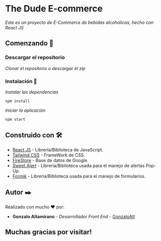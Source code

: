 # The Dude E-commerce

_Este es un proyecto de E-Commerce de bebidas alcohólicas, hecho con React JS_

## Comenzando 🚀

### Descargar el repositorio

_Clonar el repositorio o descargar el zip_

### Instalación 🔧

_Instalar las dependencias_

```
npm install
```

_Iniciar la aplicación_

```
npm start
```

## Construido con 🛠️

- [React JS](https://es.reactjs.org/) - Librería/Biblioteca de JavaScript.
- [Tailwind CSS](https://tailwindcss.com/) - FrameWork de CSS.
- [FireStore](https://firebase.google.com/docs/firestore) - Base de datos de Google.
- [Sweet Alert](https://sweetalert.js.org/guides/) - Librería/Biblioteca usada para el manejo de alertas Pop-Up.
- [Formik](https://formik.org/) - Librería/Biblioteca usada para el manejo de formularios.

## Autor ✒️

Realizado con mucho ❤️ por:

- **Gonzalo Altamirano** - _Desarrollador Front End_ - [GonzaloAlt](https://github.com/GonzaloAlt/)

## Muchas gracias por visitar!

```

```
